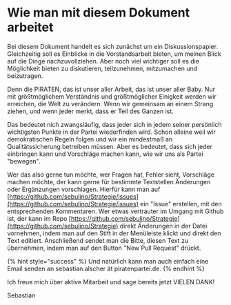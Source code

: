 # Wie man mit diesem Dokument arbeitet

Bei diesem Dokument handelt es sich zunächst um ein Diskussionspapier. Gleichzeitig soll es Einblicke in die Vorstandsarbeit bieten, um meinen Blick auf die Dinge nachzuvollziehen. Aber noch viel wichtiger soll es die Möglichkeit bieten zu diskutieren, teilzunehmen, mitzumachen und beizutragen.

Denn die PIRATEN, das ist unser aller Arbeit, das ist unser aller Baby. Nur mit größtmöglichem Verständnis und größtmöglicher Einigkeit werden wir erreichen, die Welt zu verändern. Wenn wir gemeinsam an einem Strang ziehen, und wenn jeder merkt, dass er Teil des Ganzen ist.

Das bedeutet nich zwangsläufig, dass jeder sich in jedem seiner persönlich wichtigsten Punkte in der Partei wiederfinden wird. Schon alleine weil wir demokratischen Regeln folgen und wir ein mindestmaß an Qualitätssicherung betreiben müssen. Aber es bedeutet, dass sich jeder einbringen kann und Vorschläge machen kann, wie wir uns als Partei "bewegen".

Wer das also gerne tun möchte, wer Fragen hat, Fehler sieht, Vorschläge machen möchte, der kann gerne für bestimmte Textstellen Änderungen oder Ergänzungen vorschlagen. Hierfür kann man auf [https://github.com/sebulino/Strategie/issues](https://github.com/sebulino/Strategie/issues) ein "Issue" erstellen, mit den entsprechenden Kommentaren. Wer etwas vertrauter im Umgang mit Github ist, der kann im Repo [https://github.com/sebulino/Strategie](https://github.com/sebulino/Strategie) direkt Änderungen in der Datei vornehmen, indem man auf den Stift in der Menüleiste klickt und direkt den Text editiert. Anschließend sendet man die Bitte, diesen Text zu übernehmen, indem man auf den Button "New Pull Request" drückt.

{% hint style="success" %}
Und natürlich kann man auch einfach eine Email senden an sebastian.alscher ät piratenpartei.de.
{% endhint %}

Ich freue mich über aktive Mitarbeit und sage bereits jetzt VIELEN DANK!

Sebastian

